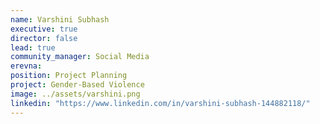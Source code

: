 ```yaml
---
name: Varshini Subhash
executive: true
director: false
lead: true
community_manager: Social Media
erevna:
position: Project Planning
project: Gender-Based Violence
image: ../assets/varshini.png
linkedin: "https://www.linkedin.com/in/varshini-subhash-144882118/"
---
```

